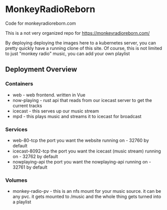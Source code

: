 # MonkeyRadioReborn
Code for monkeyradioreborn.com

This is a not very organized repo for https://monkeyradioreborn.com/

By deploying deploying the images here to a kubernetes server, you can pretty quickly have a running clone of this site.  Of course, this is not limited to just "monkey radio" music, you can add your own playlist

## Deployment Overview
### Containers
- web - web frontend. written in Vue
- now-playing - rust api that reads from our icecast server to get the current tracks
- icecast - this serves up our music stream
- mpd - this plays music and streams it to icecast for broadcast
### Services
- web-80-tcp the port you want the website running on - 32760 by default
- icecast-8092-tcp the port you want the icecast (music stream) running on - 32762 by default
- nowplaying-api the port you want the nowplaying-api running on - 32761 by default
### Volumes
- monkey-radio-pv - this is an nfs mount for your music source.  it can be any pvc.  it gets mounted to /music and the whole thing gets turned into a playlist
